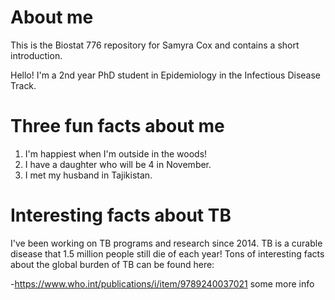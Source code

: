 # About me

This is the Biostat 776 repository for Samyra Cox and contains a short introduction.

Hello! I'm a 2nd year PhD student in Epidemiology in the Infectious Disease Track.

# Three fun facts about me

1. I'm happiest when I'm outside in the woods!
2. I have a daughter who will be 4 in November.
3. I met my husband in Tajikistan.

# Interesting facts about TB

I've been working on TB programs and research since 2014. TB is a curable disease that 1.5 million people still die of each year! Tons of interesting facts about the global burden of TB can be found here:

-https://www.who.int/publications/i/item/9789240037021
some more info
